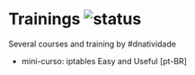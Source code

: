 # Trainings ![status](https://img.shields.io/readthedocs/pip.svg)
Several courses and training by #dnatividade

- mini-curso: iptables Easy and Useful [pt-BR]
